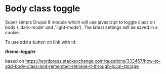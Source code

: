 Body class toggle
===============
Super simple Drupal 8 module which will use javascript to toggle class on body ('.dark-mode' and .'light-mode').
The latest settings will be saved in a cookie.

To use add a button on link with id:

 ***theme-toggler***


based on https://wordpress.stackexchange.com/questions/333457/how-to-add-body-class-and-remember-retrieve-it-through-local-storage
